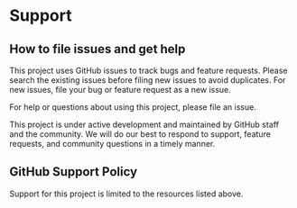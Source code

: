 # Support

## How to file issues and get help

This project uses GitHub issues to track bugs and feature requests. Please search the existing issues before filing new issues to avoid duplicates. For new issues, file your bug or feature request as a new issue.

For help or questions about using this project, please file an issue.

This project is under active development and maintained by GitHub staff and the community. We will do our best to respond to support, feature requests, and community questions in a timely manner.

## GitHub Support Policy

Support for this project is limited to the resources listed above.